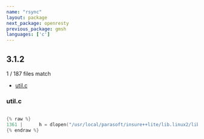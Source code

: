 ```yaml
---
name: "rsync"
layout: package
next_package: openresty
previous_package: gmsh
languages: ['c']
---
```

## 3.1.2
1 / 187 files match

 - [util.c](#utilc)

### util.c

```c

{% raw %}
1361 | 		h = dlopen("/usr/local/parasoft/insure++lite/lib.linux2/libinsure.so", RTLD_LAZY);
{% endraw %}

```